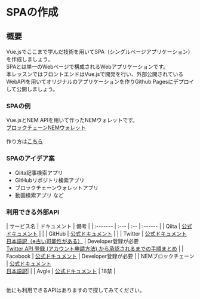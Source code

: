# SPAの作成

## 概要
Vue.jsでここまで学んだ技術を用いてSPA（シングルページアプリケーション）を作成しましょう。<br>
SPAとは単一のWebページで構成されるWebアプリケーションです。<br>
本レッスンではフロントエンドはVue.jsで開発を行い、外部公開されているWebAPIを用いてオリジナルのアプリケーションを作りGithub Pagesにデプロイして公開しましょう。<br>

### SPAの例
Vue.jsとNEM APIを用いて作ったNEMウォレットです。<br>
[ブロックチェーンNEMウォレット](https://hukusuke1007.github.io/nem-wallet/)<br>
<br>
作り方は[こちら](https://qiita.com/hukusuke1007/items/132a4d3d3736c98125e8)

### SPAのアイデア案

- Qiita記事検索アプリ
- GitHubリポジトリ検索アプリ
- ブロックチェーンウォレットアプリ
- 動画検索アプリ
など

### 利用できる外部API

| サービス名 | ドキュメント | 備考 |
| :------- | :--- | :-- | :------ |
| Qiita | [公式ドキュメント](https://qiita.com/api/v2/docs) | |
| GitHub | [公式ドキュメント](https://developer.github.com/v3/) | |
| Twitter | [公式ドキュメント](https://developer.twitter.com/en/docs.html) <br> [日本語訳（※古い可能性がある）](http://westplain.sakuraweb.com/translate/twitter/Documentation/REST-APIs/Public-API/REST-APIs.cgi) | Developer登録が必要<br>[Twitter API 登録 (アカウント申請方法) から承認されるまでの手順まとめ](https://qiita.com/kngsym2018/items/2524d21455aac111cdee) |
| Facebook | [公式ドキュメント](https://developers.facebook.com/docs/apis-and-sdks?locale=ja_JP) | Developer登録が必要 |
| NEMブロックチェーン | [公式ドキュメント](https://nemproject.github.io/) <br> [日本語訳](http://i-yusuke.com/entry/nem-nis-api-document-japanese/)| |
| Avgle | [公式ドキュメント](https://avgle.github.io/doc/) | 18禁 |

<br>
他にも利用できるAPIはありますので探してみてください。
